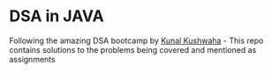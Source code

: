 # DSA in JAVA 
Following the amazing DSA bootcamp by [Kunal Kushwaha](https://github.com/kunal-kushwaha/DSA-Bootcamp-Java)  - This repo contains solutions to the problems being covered and mentioned as assignments
